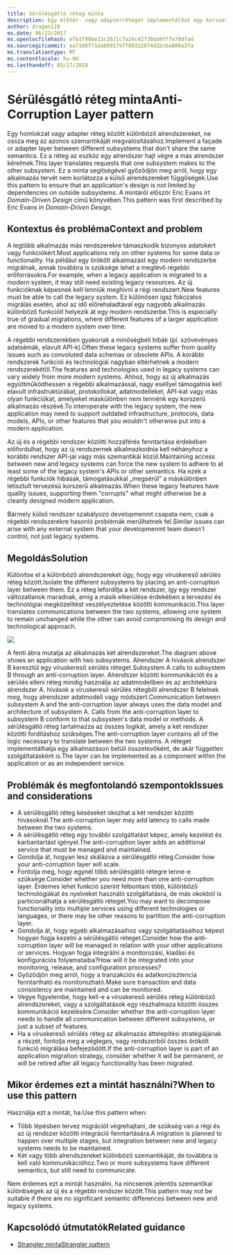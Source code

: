 ```yaml
---
title: Sérülésgátló réteg minta
description: Egy előtér- vagy adapterréteget implementálhat egy korszerű alkalmazás és egy korábbi rendszer között.
author: dragon119
ms.date: 06/23/2017
ms.openlocfilehash: efb1f90be33c2621c7a24c42730da9fffe70dfad
ms.sourcegitcommit: ea7108f71dab09175ff69322874d1bcba800a37a
ms.translationtype: MT
ms.contentlocale: hu-HU
ms.lasthandoff: 03/17/2018
---
```

# <a name="anti-corruption-layer-pattern"></a><span data-ttu-id="16468-103">Sérülésgátló réteg minta</span><span class="sxs-lookup"><span data-stu-id="16468-103">Anti-Corruption Layer pattern</span></span>

<span data-ttu-id="16468-104">Egy homlokzat vagy adapter réteg között különböző alrendszereket, ne ossza meg az azonos szemantikáját megvalósításához.</span><span class="sxs-lookup"><span data-stu-id="16468-104">Implement a façade or adapter layer between different subsystems that don't share the same semantics.</span></span> <span data-ttu-id="16468-105">Ez a réteg az eszköz egy alrendszer hajt végre a más alrendszer kérelmek.</span><span class="sxs-lookup"><span data-stu-id="16468-105">This layer translates requests that one subsystem makes to the other subsystem.</span></span> <span data-ttu-id="16468-106">Ez a minta segítségével győződjön meg arról, hogy egy alkalmazás tervét nem korlátozza a külső alrendszereket függőségek.</span><span class="sxs-lookup"><span data-stu-id="16468-106">Use this pattern to ensure that an application's design is not limited by dependencies on outside subsystems.</span></span> <span data-ttu-id="16468-107">A mintáról először Eric Evans írt *Domain-Driven Design* című könyvében.</span><span class="sxs-lookup"><span data-stu-id="16468-107">This pattern was first described by Eric Evans in *Domain-Driven Design*.</span></span>

## <a name="context-and-problem"></a><span data-ttu-id="16468-108">Kontextus és probléma</span><span class="sxs-lookup"><span data-stu-id="16468-108">Context and problem</span></span>

<span data-ttu-id="16468-109">A legtöbb alkalmazás más rendszerekre támaszkodik bizonyos adatokért vagy funkciókért.</span><span class="sxs-lookup"><span data-stu-id="16468-109">Most applications rely on other systems for some data or functionality.</span></span> <span data-ttu-id="16468-110">Ha például egy örökölt alkalmazást egy modern rendszerbe migrálnak, annak továbbra is szüksége lehet a meglévő régebbi erőforrásokra.</span><span class="sxs-lookup"><span data-stu-id="16468-110">For example, when a legacy application is migrated to a modern system, it may still need existing legacy resources.</span></span> <span data-ttu-id="16468-111">Az új funkcióknak képesnek kell lenniük meghívni a régi rendszert.</span><span class="sxs-lookup"><span data-stu-id="16468-111">New features must be able to call the legacy system.</span></span> <span data-ttu-id="16468-112">Ez különösen igaz fokozatos migrálás esetén, ahol az idő előrehaladtával egy nagyobb alkalmazás különböző funkcióit helyezik át egy modern rendszerbe.</span><span class="sxs-lookup"><span data-stu-id="16468-112">This is especially true of gradual migrations, where different features of a larger application are moved to a modern system over time.</span></span>

<span data-ttu-id="16468-113">A régebbi rendszerekben gyakoriak a minőségbeli hibák (pl. szövevényes adatsémák, elavult API-k).</span><span class="sxs-lookup"><span data-stu-id="16468-113">Often these legacy systems suffer from quality issues such as convoluted data schemas or obsolete APIs.</span></span> <span data-ttu-id="16468-114">A korábbi rendszerek funkciói és technológiái nagyban eltérhetnek a modern rendszerekétől.</span><span class="sxs-lookup"><span data-stu-id="16468-114">The features and technologies used in legacy systems can vary widely from more modern systems.</span></span> <span data-ttu-id="16468-115">Ahhoz, hogy az új alkalmazás együttműködhessen a régebbi alkalmazással, nagy eséllyel támogatnia kell elavult infrastruktúrákat, protokollokat, adatmodelleket, API-kat vagy más olyan funkciókat, amelyeket máskülönben nem tennénk egy korszerű alkalmazás részévé.</span><span class="sxs-lookup"><span data-stu-id="16468-115">To interoperate with the legacy system, the new application may need to support outdated infrastructure, protocols, data models, APIs, or other features that you wouldn't otherwise put into a modern application.</span></span>

<span data-ttu-id="16468-116">Az új és a régebbi rendszer közötti hozzáférés fenntartása érdekében előfordulhat, hogy az új rendszernek alkalmazkodnia kell néhányhoz a korábbi rendszer API-jai vagy más szemantikái közül.</span><span class="sxs-lookup"><span data-stu-id="16468-116">Maintaining access between new and legacy systems can force the new system to adhere to at least some of the legacy system's APIs or other semantics.</span></span> <span data-ttu-id="16468-117">Ha ezek a régebbi funkciók hibásak, támogatásukkal „megsérül” a máskülönben letisztult tervezésű korszerű alkalmazás.</span><span class="sxs-lookup"><span data-stu-id="16468-117">When these legacy features have quality issues, supporting them "corrupts" what might otherwise be a cleanly designed modern application.</span></span> 

<span data-ttu-id="16468-118">Bármely külső rendszer szabályozó developmenmt csapata nem, csak a régebbi rendszerekre hasonló problémák merülhetnek fel.</span><span class="sxs-lookup"><span data-stu-id="16468-118">Similar issues can arise with any external system that your developmenmt team doesn't control, not just legacy systems.</span></span> 

## <a name="solution"></a><span data-ttu-id="16468-119">Megoldás</span><span class="sxs-lookup"><span data-stu-id="16468-119">Solution</span></span>

<span data-ttu-id="16468-120">Különítse el a különböző alrendszereket úgy, hogy egy víruskereső sérülés réteg között.</span><span class="sxs-lookup"><span data-stu-id="16468-120">Isolate the different subsystems by placing an anti-corruption layer between them.</span></span> <span data-ttu-id="16468-121">Ez a réteg lefordítja a két rendszer, így egy rendszer változatlanok maradnak, amíg a másik elkerülése érdekében a tervezési és technológiai megközelítést veszélyeztetése közötti kommunikáció.</span><span class="sxs-lookup"><span data-stu-id="16468-121">This layer translates communications between the two systems, allowing one system to remain unchanged while the other can avoid compromising its design and technological approach.</span></span>

![](./_images/anti-corruption-layer.png) 

<span data-ttu-id="16468-122">A fenti ábra mutatja az alkalmazás két alrendszereket.</span><span class="sxs-lookup"><span data-stu-id="16468-122">The diagram above shows an application with two subsystems.</span></span> <span data-ttu-id="16468-123">Alrendszer A hívások alrendszer B keresztül egy víruskereső sérülés réteget.</span><span class="sxs-lookup"><span data-stu-id="16468-123">Subsystem A calls to subsystem B through an anti-corruption layer.</span></span> <span data-ttu-id="16468-124">Alrendszer közötti kommunikációt és a sérülés elleni réteg mindig használja az adatmodellben és az architektúra alrendszer A. hívások a víruskereső sérülés rétegből alrendszer B felelnek meg, hogy alrendszer adatmodell vagy módszert.</span><span class="sxs-lookup"><span data-stu-id="16468-124">Communication between subsystem A and the anti-corruption layer always uses the data model and architecture of subsystem A. Calls from the anti-corruption layer to subsystem B conform to that subsystem's data model or methods.</span></span> <span data-ttu-id="16468-125">A sérülésgátló réteg tartalmazza az összes logikát, amely a két rendszer közötti fordításhoz szükséges.</span><span class="sxs-lookup"><span data-stu-id="16468-125">The anti-corruption layer contains all of the logic necessary to translate between the two systems.</span></span> <span data-ttu-id="16468-126">A réteget implementálhatja egy alkalmazáson belüli összetevőként, de akár független szolgáltatásként is.</span><span class="sxs-lookup"><span data-stu-id="16468-126">The layer can be implemented as a component within the application or as an independent service.</span></span>

## <a name="issues-and-considerations"></a><span data-ttu-id="16468-127">Problémák és megfontolandó szempontok</span><span class="sxs-lookup"><span data-stu-id="16468-127">Issues and considerations</span></span>

- <span data-ttu-id="16468-128">A sérülésgátló réteg késéseket okozhat a két rendszer közötti hívásoknál.</span><span class="sxs-lookup"><span data-stu-id="16468-128">The anti-corruption layer may add latency to calls made between the two systems.</span></span>
- <span data-ttu-id="16468-129">A sérülésgátló réteg egy további szolgáltatást képez, amely kezelést és karbantartást igényel.</span><span class="sxs-lookup"><span data-stu-id="16468-129">The anti-corruption layer adds an additional service that must be managed and maintained.</span></span>
- <span data-ttu-id="16468-130">Gondolja át, hogyan lesz skálázva a sérülésgátló réteg.</span><span class="sxs-lookup"><span data-stu-id="16468-130">Consider how your anti-corruption layer will scale.</span></span>
- <span data-ttu-id="16468-131">Fontolja meg, hogy egynél több sérülésgátló rétegre lenne-e szüksége.</span><span class="sxs-lookup"><span data-stu-id="16468-131">Consider whether you need more than one anti-corruption layer.</span></span> <span data-ttu-id="16468-132">Érdemes lehet funkció szerint felbontani több, különböző technológiákat és nyelveket használó szolgáltatásra, de más okokból is particionálhatja a sérülésgátló réteget.</span><span class="sxs-lookup"><span data-stu-id="16468-132">You may want to decompose functionality into multiple services using different technologies or languages, or there may be other reasons to partition the anti-corruption layer.</span></span>
- <span data-ttu-id="16468-133">Gondolja át, hogy egyéb alkalmazásaihoz vagy szolgáltatásaihoz képest hogyan fogja kezelni a sérülésgátló réteget.</span><span class="sxs-lookup"><span data-stu-id="16468-133">Consider how the anti-corruption layer will be managed in relation with your other applications or services.</span></span> <span data-ttu-id="16468-134">Hogyan fogja integrálni a monitorozási, kiadási és konfigurációs folyamataiba?</span><span class="sxs-lookup"><span data-stu-id="16468-134">How will it be integrated into your monitoring, release, and configuration processes?</span></span>
- <span data-ttu-id="16468-135">Győződjön meg arról, hogy a tranzakciós és adatkonzisztencia fenntartható és monitorozható.</span><span class="sxs-lookup"><span data-stu-id="16468-135">Make sure transaction and data consistency are maintained and can be monitored.</span></span>
- <span data-ttu-id="16468-136">Vegye figyelembe, hogy kell-e a víruskereső sérülés réteg különböző alrendszereket, vagy a szolgáltatások egy részhalmaza közötti összes kommunikáció kezelésére.</span><span class="sxs-lookup"><span data-stu-id="16468-136">Consider whether the anti-corruption layer needs to handle all communication between different subsystems, or just a subset of features.</span></span> 
- <span data-ttu-id="16468-137">Ha a víruskereső sérülés réteg az alkalmazás áttelepítési stratégiájának a részét, fontolja meg a végleges, vagy rendszerből összes örökölt funkció migrálása befejeződött.</span><span class="sxs-lookup"><span data-stu-id="16468-137">If the anti-corruption layer is part of an application migration strategy, consider whether it will be permanent, or will be retired after all legacy functionality has been migrated.</span></span>

## <a name="when-to-use-this-pattern"></a><span data-ttu-id="16468-138">Mikor érdemes ezt a mintát használni?</span><span class="sxs-lookup"><span data-stu-id="16468-138">When to use this pattern</span></span>

<span data-ttu-id="16468-139">Használja ezt a mintát, ha:</span><span class="sxs-lookup"><span data-stu-id="16468-139">Use this pattern when:</span></span>

- <span data-ttu-id="16468-140">Több lépésben tervez migrációt végrehajtani, de szükség van a régi és az új rendszer közötti integráció fenntartására.</span><span class="sxs-lookup"><span data-stu-id="16468-140">A migration is planned to happen over multiple stages, but integration between new and legacy systems needs to be maintained.</span></span>
- <span data-ttu-id="16468-141">Két vagy több alrendszereket különböző szemantikáját, de továbbra is kell való kommunikációhoz.</span><span class="sxs-lookup"><span data-stu-id="16468-141">Two or more subsystems have different semantics, but still need to communicate.</span></span> 

<span data-ttu-id="16468-142">Nem érdemes ezt a mintát használni, ha nincsenek jelentős szemantikai különbségek az új és a régebbi rendszer között.</span><span class="sxs-lookup"><span data-stu-id="16468-142">This pattern may not be suitable if there are no significant semantic differences between new and legacy systems.</span></span> 

## <a name="related-guidance"></a><span data-ttu-id="16468-143">Kapcsolódó útmutatók</span><span class="sxs-lookup"><span data-stu-id="16468-143">Related guidance</span></span>

- [<span data-ttu-id="16468-144">Strangler minta</span><span class="sxs-lookup"><span data-stu-id="16468-144">Strangler pattern</span></span>](./strangler.md)
